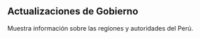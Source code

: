 ﻿## Actualizaciones de Gobierno



Muestra información sobre las regiones y autoridades del Perú.


